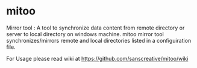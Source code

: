 # mitoo
Mirror tool : A tool to synchronize data content from remote directory or server to local directory on windows machine.
mitoo mirror tool synchronizes/mirrors remote and local directories listed in a configuiration file.

For Usage please read wiki at https://github.com/sanscreative/mitoo/wiki

